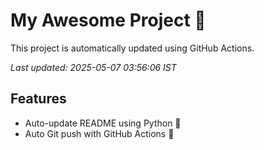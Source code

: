 # My Awesome Project 🚀

This project is automatically updated using GitHub Actions.

_Last updated: 2025-05-07 03:56:06 IST_

## Features
- Auto-update README using Python 🐍
- Auto Git push with GitHub Actions 🤖
